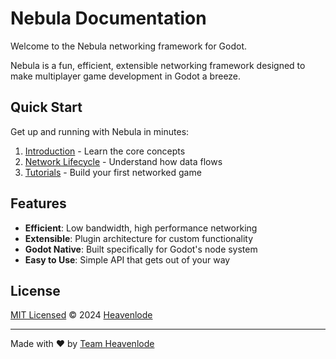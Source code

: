 # Nebula Documentation

Welcome to the Nebula networking framework for Godot.

Nebula is a fun, efficient, extensible networking framework designed to make multiplayer game development in Godot a breeze.

## Quick Start

Get up and running with Nebula in minutes:

1. [Introduction](getting-started/introduction.md) - Learn the core concepts
2. [Network Lifecycle](getting-started/network-lifecycle.md) - Understand how data flows
3. [Tutorials](tutorials/snake/create-a-snake.md) - Build your first networked game

## Features

- **Efficient**: Low bandwidth, high performance networking
- **Extensible**: Plugin architecture for custom functionality  
- **Godot Native**: Built specifically for Godot's node system
- **Easy to Use**: Simple API that gets out of your way

## License

[MIT Licensed](https://raw.githubusercontent.com/Heavenlode/Nebula/main/LICENSE) © 2024 [Heavenlode](https://heavenlode.com)

---

Made with ❤️ by [Team Heavenlode](https://www.heavenlode.com)
